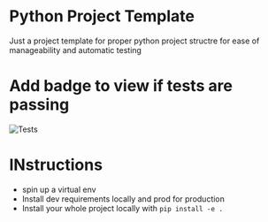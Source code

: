 # Python Project Template
Just a project template for proper python project structre for ease of manageability and automatic testing

# Add badge to view if tests are passing
![Tests](https://github.com/Adstefnum/python-project-template/actions/workflows/tests.yml/badge.svg)

# INstructions
- spin up a virtual env
- Install dev requirements locally and prod for production
- Install your whole project locally with  ``` pip install -e . ```


